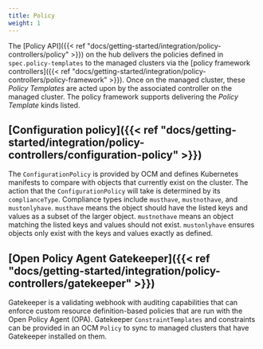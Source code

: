 ```yaml
---
title: Policy
weight: 1
---
```


The [Policy API]({{< ref "docs/getting-started/integration/policy-controllers/policy" >}}) on the hub delivers the policies defined in `spec.policy-templates` to the managed
clusters via the [policy framework controllers]({{< ref "docs/getting-started/integration/policy-controllers/policy-framework" >}}). Once on the managed
cluster, these _Policy Templates_ are acted upon by the associated controller on the managed cluster. The policy
framework supports delivering the _Policy Template_ kinds listed.


## [Configuration policy]({{< ref "docs/getting-started/integration/policy-controllers/configuration-policy" >}})

  The `ConfigurationPolicy` is provided by OCM and defines Kubernetes manifests to compare with objects that currently
  exist on the cluster. The action that the `ConfigurationPolicy` will take is determined by its `complianceType`.
  Compliance types include `musthave`, `mustnothave`, and `mustonlyhave`. `musthave` means the object should have the
  listed keys and values as a subset of the larger object. `mustnothave` means an object matching the listed keys and
  values should not exist. `mustonlyhave` ensures objects only exist with the keys and values exactly as defined.

## [Open Policy Agent Gatekeeper]({{< ref "docs/getting-started/integration/policy-controllers/gatekeeper" >}})

  Gatekeeper is a validating webhook with auditing capabilities that can enforce custom resource definition-based
  policies that are run with the Open Policy Agent (OPA). Gatekeeper `ConstraintTemplates` and constraints can be
  provided in an OCM `Policy` to sync to managed clusters that have Gatekeeper installed on them.
